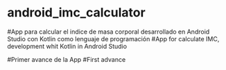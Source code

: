 # android_imc_calculator

#App para calcular el indice de masa corporal desarrollado en Android Studio con Kotlin como lenguaje de programación
#App for calculate IMC, development whit Kotlin in Android Studio

#Primer avance de la App
#First advance
